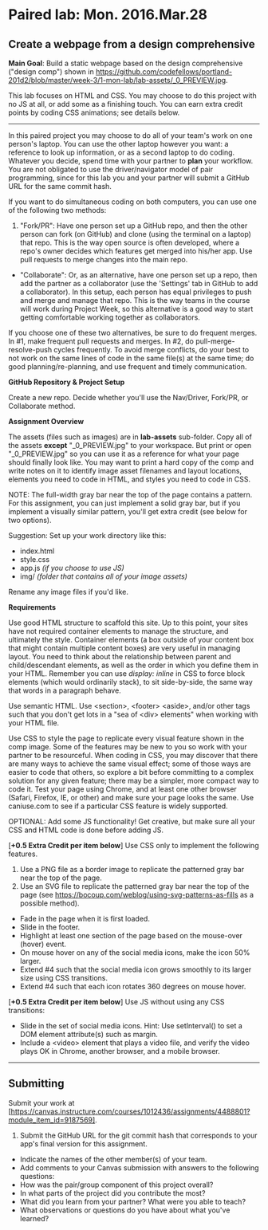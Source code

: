# Paired lab: Mon. 2016.Mar.28

## Create a webpage from a design comprehensive

**Main Goal**: Build a static webpage based on the design comprehensive ("design comp") shown in https://github.com/codefellows/portland-201d2/blob/master/week-3/1-mon-lab/lab-assets/_0_PREVIEW.jpg.

This lab focuses on HTML and CSS. You may choose to do this project with no JS at all, or add some as a finishing touch. You can earn extra credit points by coding CSS animations; see details below.

---

In this paired project you may choose to do all of your team's work on one person's laptop. You can use the other laptop however you want: a reference to look up information, or as a second laptop to do coding. Whatever you decide, spend time with your partner to **plan** your workflow. You are not obligated to use the driver/navigator model of pair programming, since for this lab you and your partner will submit a GitHub URL for the same commit hash.

If you want to do simultaneous coding on both computers, you can use one of the following two methods:

1. "Fork/PR": Have one person set up a GitHub repo, and then the other person can fork (on GitHub) and clone (using the terminal on a laptop) that repo. This is the way open source is often developed, where a repo's owner decides which features get merged into his/her app. Use pull requests to merge changes into the main repo.
- "Collaborate": Or, as an alternative, have one person set up a repo, then add the partner as a collaborator (use the 'Settings' tab in GitHub to add a collaborator). In this setup, each person has equal privileges to push and merge and manage that repo.  This is the way teams in the course will work during Project Week, so this alternative is a good way to start getting comfortable working together as collaborators.

If you choose one of these two alternatives, be sure to do frequent merges. In #1, make frequent pull requests and merges. In #2, do pull-merge-resolve-push cycles frequently. To avoid merge conflicts, do your best to not work on the same lines of code in the same file(s) at the same time; do good planning/re-planning, and use frequent and timely communication.

**GitHub Repository & Project Setup**

Create a new repo. Decide whether you'll use the Nav/Driver, Fork/PR, or Collaborate method.

**Assignment Overview**

The assets (files such as images) are in **lab-assets** sub-folder. Copy all of the assets **except** "\_0\_PREVIEW.jpg" to your workspace. But print or open "\_0\_PREVIEW.jpg" so you can use it as a reference for what your page should finally look like. You may want to print a hard copy of the comp and write notes on it to identify image asset filenames and layout locations, elements you need to code in HTML, and styles you need to code in CSS.

NOTE: The full-width gray bar near the top of the page contains a pattern. For this assignment, you can just implement a solid gray bar, but if you implement a visually similar pattern, you'll get extra credit (see below for two options).

Suggestion: Set up your work directory like this:
* index.html
* style.css
* app.js *(if you choose to use JS)*
* img/   *(folder that contains all of your image assets)*

Rename any image files if you'd like.

**Requirements**

Use good HTML structure to scaffold this site. Up to this point, your sites have not required container elements to manage the structure, and ultimately the style. Container elements (a box outside of your content box that might contain multiple content boxes) are very useful in managing layout. You need to think about the relationship between parent and child/descendant elements, as well as the order in which you define them in your HTML. Remember you can use *display: inline* in CSS to force block elements (which would ordinarily stack), to sit side-by-side, the same way that words in a paragraph behave.

Use semantic HTML. Use &lt;section&gt;, &lt;footer&gt; &lt;aside&gt;, and/or other tags such that you don't get lots in a "sea of &lt;div&gt; elements" when working with your HTML file.

Use CSS to style the page to replicate every visual feature shown in the comp image. Some of the features may be new to you so work with your partner to be resourceful. When coding in CSS, you may discover that there are many ways to achieve the same visual effect; some of those ways are easier to code that others, so explore a bit before committing to a complex solution for any given feature; there may be a simpler, more compact way to code it. Test your page using Chrome, and at least one other browser (Safari, Firefox, IE, or other) and make sure your page looks the same. Use caniuse.com to see if a particular CSS feature is widely supported.

OPTIONAL: Add some JS functionality! Get creative, but make sure all your CSS and HTML code is done before adding JS.

[**+0.5 Extra Credit per item below**] Use CSS only to implement the following features.
1. Use a PNG file as a border image to replicate the patterned gray bar near the top of the page.
2. Use an SVG file to replicate the patterned gray bar near the top of the page (see https://bocoup.com/weblog/using-svg-patterns-as-fills as a possible method).
- Fade in the page when it is first loaded.
- Slide in the footer.
- Highlight at least one section of the page based on the mouse-over (hover) event.
- On mouse hover on any of the social media icons, make the icon 50% larger.
- Extend #4 such that the social media icon grows smoothly to its larger size using CSS transitions.
- Extend #4 such that each icon rotates 360 degrees on mouse hover.

[**+0.5 Extra Credit per item below**] Use JS without using any CSS transitions:
- Slide in the set of social media icons. Hint: Use setInterval() to set a DOM element attribute(s) such as margin.
- Include a &lt;video&gt; element that plays a video file, and verify the video plays OK in Chrome, another browser, and a mobile browser.

---

## Submitting

Submit your work at [https://canvas.instructure.com/courses/1012436/assignments/4488801?module_item_id=9187569].

1. Submit the GitHub URL for the git commit hash that corresponds to your app's final version for this assignment.
- Indicate the names of the other member(s) of your team.
- Add comments to your Canvas submission with answers to the following questions:
 - How was the pair/group component of this project overall?
 - In what parts of the project did you contribute the most?
 - What did you learn from your partner? What were you able to teach?
 - What observations or questions do you have about what you've learned?
